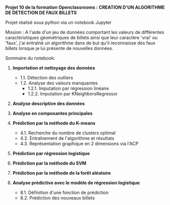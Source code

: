 **Projet 10 de la formation Openclassrooms :**
**CREATION D'UN ALGORITHME DE DETECTION DE FAUX BILLETS**

Projet réalisé sous python via un notebook Jupyter

Mission : A l'aide d'un jeu de données comportant les valeurs de différentes caractéristiques géométriques de billets ainsi que leur caractère 'vrai' ou 'faux', j'ai entraîné un algorithme dans de but qu'il reconnaisse des faux billets lorsque je lui présente de nouvelles données.

Sommaire du notebook:

1. **Importation et nettoyage des données**
    - 1.1. Détection des outliers
    - 1.2. Analyse des valeurs manquantes
        - 1.2.1. Imputation par régression linéaire
        - 1.2.2. Imputation par KNeighborsRegressor

2. **Analyse descriptive des données**

3. **Analyse en composantes principales**

4. **Prédiction par la méthode du K-means**
    - 4.1. Recherche du nombre de clusters optimal
    - 4.2. Entraînement de l'algorithme et résultats
    - 4.3. Représentation graphique en 2 dimensions via l'ACP

5. **Prédiction par régression logistique**

6. **Prédiction par la méthode du SVM**

7. **Prédiction par la méthode de la forêt aléatoire**

8. **Analyse prédictive avec le modèle de régression logistique**
    - 8.1. Définition d'une fonction de prédiction
    - 8.2. Prédiction des nouveaux billets
